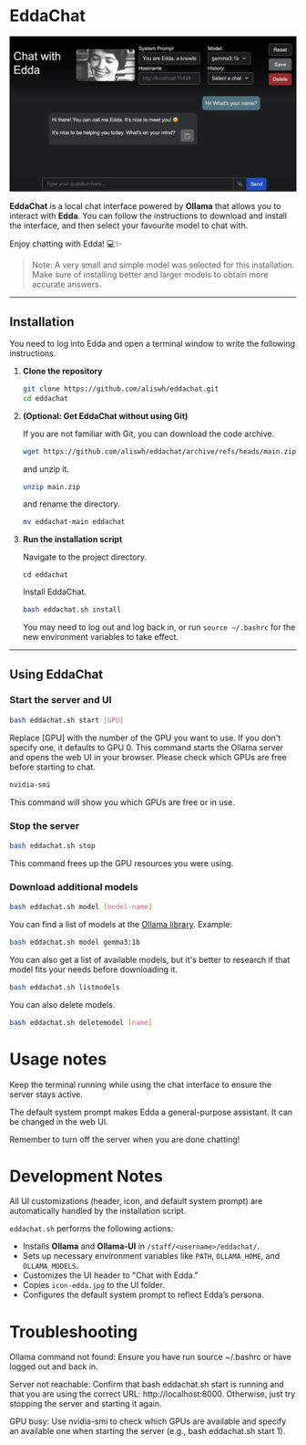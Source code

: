 # EddaChat

![EddaChat Screenshot](readme-chat.png)

**EddaChat** is a local chat interface powered by **Ollama** that allows you to interact with **Edda**. You can follow the instructions to download and install the interface, and then select your favourite model to chat with.

Enjoy chatting with Edda! 💻✨


> Note: A very small and simple model was selected for this installation. Make sure of installing better and larger models to obtain more accurate answers.

---

## Installation

You need to log into Edda and open a terminal window to write the following instructions.

1.  **Clone the repository**
    
    ```bash
    git clone https://github.com/aliswh/eddachat.git
    cd eddachat
    ```

2.  **(Optional: Get EddaChat without using Git)**

    If you are not familiar with Git, you can download the code archive.

    ```bash
    wget https://github.com/aliswh/eddachat/archive/refs/heads/main.zip
    ```
    and unzip it.

    ```bash
    unzip main.zip
    ```

    and rename the directory.

    ```bash
    mv eddachat-main eddachat
    ```
    
3.  **Run the installation script**
    
    Navigate to the project directory.

    ```
    cd eddachat
    ```

    Install EddaChat.

    ```bash
    bash eddachat.sh install
    ```
    
    You may need to log out and log back in, or run `source ~/.bashrc` for the new environment variables to take effect.
    

---

## Using EddaChat

### Start the server and UI

```bash
bash eddachat.sh start [GPU]
```

Replace [GPU] with the number of the GPU you want to use. If you don't specify one, it defaults to GPU 0. This command starts the Ollama server and opens the web UI in your browser. Please check which GPUs are free before starting to chat.

```bash
nvidia-smi
```

This command will show you which GPUs are free or in use.

### Stop the server
```bash
bash eddachat.sh stop
```
This command frees up the GPU resources you were using.

### Download additional models
```bash
bash eddachat.sh model [model-name]
```

You can find a list of models at the [Ollama library](https://ollama.com/library). Example:

```bash
bash eddachat.sh model gemma3:1b
```

You can also get a list of available models, but it's better to research if that model fits your needs before downloading it.

```bash
bash eddachat.sh listmodels
```

You can also delete models.

```bash
bash eddachat.sh deletemodel [name]
```

# Usage notes

Keep the terminal running while using the chat interface to ensure the server stays active.

The default system prompt makes Edda a general-purpose assistant. It can be changed in the web UI.

Remember to turn off the server when you are done chatting!

# Development Notes
All UI customizations (header, icon, and default system prompt) are automatically handled by the installation script.

`eddachat.sh` performs the following actions:
* Installs **Ollama** and **Ollama-UI** in `/staff/<username>/eddachat/`.
* Sets up necessary environment variables like `PATH`, `OLLAMA_HOME`, and `OLLAMA_MODELS`.
* Customizes the UI header to "Chat with Edda."
* Copies `icon-edda.jpg` to the UI folder.
* Configures the default system prompt to reflect Edda’s persona.

# Troubleshooting
Ollama command not found: Ensure you have run source ~/.bashrc or have logged out and back in.

Server not reachable: Confirm that bash eddachat.sh start is running and that you are using the correct URL: http://localhost:8000. Otherwise, just try stopping the server and starting it again.

GPU busy: Use nvidia-smi to check which GPUs are available and specify an available one when starting the server (e.g., bash eddachat.sh start 1).







